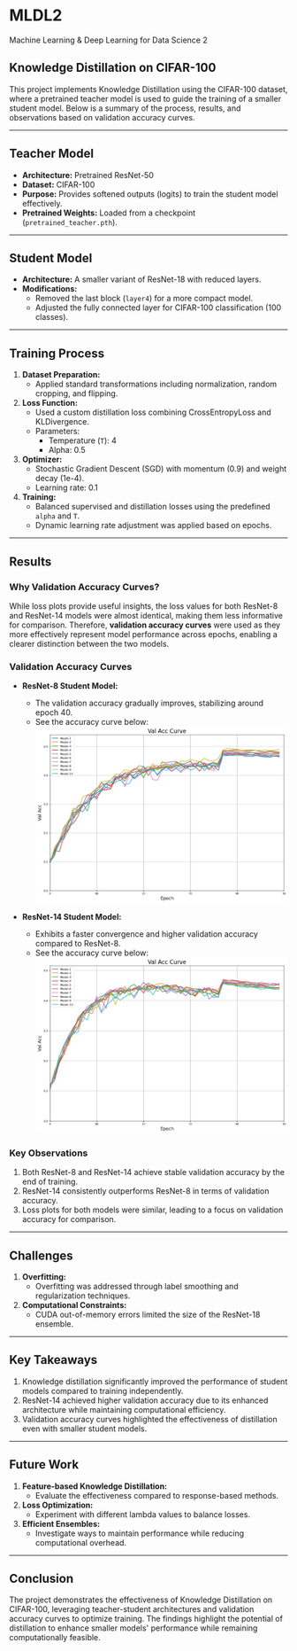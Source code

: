 # MLDL2
Machine Learning & Deep Learning for Data Science 2

## Knowledge Distillation on CIFAR-100

This project implements Knowledge Distillation using the CIFAR-100 dataset, where a pretrained teacher model is used to guide the training of a smaller student model. Below is a summary of the process, results, and observations based on validation accuracy curves.

---

## Teacher Model
- **Architecture:** Pretrained ResNet-50
- **Dataset:** CIFAR-100
- **Purpose:** Provides softened outputs (logits) to train the student model effectively.
- **Pretrained Weights:** Loaded from a checkpoint (`pretrained_teacher.pth`).

---

## Student Model
- **Architecture:** A smaller variant of ResNet-18 with reduced layers.
- **Modifications:**
  - Removed the last block (`layer4`) for a more compact model.
  - Adjusted the fully connected layer for CIFAR-100 classification (100 classes).

---

## Training Process
1. **Dataset Preparation:**
   - Applied standard transformations including normalization, random cropping, and flipping.
2. **Loss Function:**
   - Used a custom distillation loss combining CrossEntropyLoss and KLDivergence.
   - Parameters:
     - Temperature (`T`): 4
     - Alpha: 0.5
3. **Optimizer:**
   - Stochastic Gradient Descent (SGD) with momentum (0.9) and weight decay (1e-4).
   - Learning rate: 0.1
4. **Training:**
   - Balanced supervised and distillation losses using the predefined `alpha` and `T`.
   - Dynamic learning rate adjustment was applied based on epochs.

---

## Results

### Why Validation Accuracy Curves?
While loss plots provide useful insights, the loss values for both ResNet-8 and ResNet-14 models were almost identical, making them less informative for comparison. Therefore, **validation accuracy curves** were used as they more effectively represent model performance across epochs, enabling a clearer distinction between the two models.

### Validation Accuracy Curves
- **ResNet-8 Student Model:**
  - The validation accuracy gradually improves, stabilizing around epoch 40.
  - See the accuracy curve below:
    ![ResNet-8 Validation Accuracy Curve](Plot/Resnet8_val_acc_curve.png)

- **ResNet-14 Student Model:**
  - Exhibits a faster convergence and higher validation accuracy compared to ResNet-8.
  - See the accuracy curve below:
    ![ResNet-14 Validation Accuracy Curve](Plot/Resnet14_val_acc_curve.png)

### Key Observations
1. Both ResNet-8 and ResNet-14 achieve stable validation accuracy by the end of training.
2. ResNet-14 consistently outperforms ResNet-8 in terms of validation accuracy.
3. Loss plots for both models were similar, leading to a focus on validation accuracy for comparison.

---

## Challenges
1. **Overfitting:**
   - Overfitting was addressed through label smoothing and regularization techniques.
2. **Computational Constraints:**
   - CUDA out-of-memory errors limited the size of the ResNet-18 ensemble.

---

## Key Takeaways
1. Knowledge distillation significantly improved the performance of student models compared to training independently.
2. ResNet-14 achieved higher validation accuracy due to its enhanced architecture while maintaining computational efficiency.
3. Validation accuracy curves highlighted the effectiveness of distillation even with smaller student models.

---

## Future Work
1. **Feature-based Knowledge Distillation:**
   - Evaluate the effectiveness compared to response-based methods.
2. **Loss Optimization:**
   - Experiment with different lambda values to balance losses.
3. **Efficient Ensembles:**
   - Investigate ways to maintain performance while reducing computational overhead.

---

## Conclusion
The project demonstrates the effectiveness of Knowledge Distillation on CIFAR-100, leveraging teacher-student architectures and validation accuracy curves to optimize training. The findings highlight the potential of distillation to enhance smaller models' performance while remaining computationally feasible.
